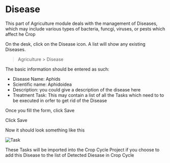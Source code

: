 # Disease 

This part of Agriculture module deals with the management of Diseases, which may include various types of bacteria, funcgi, viruses, or pests which affect he Crop

On the desk, click on the Disease icon. A list will show any existing Diseases.

> Agriculture > Disease

The basic information should be entered as such:

* Disease Name: Aphids
* Scientific name: Aphidoidea
* Description: you could give a description of the disease here
* Treatment Task: This may contain a list of all the Tasks which need to to be executed in orfer to get rid of the Disease

Once you fill the form, click Save

Click Save

Now it should look something like this

<img class="screenshot" alt="Task" src="{{docs_base_url}}/assets/img/agriculture/diseases_and_fertilizer/disease.png">

These Tasks will be imported into the Crop Cycle Project if you choose to add this Disease to the list of Detected Diesase in Crop Cycle